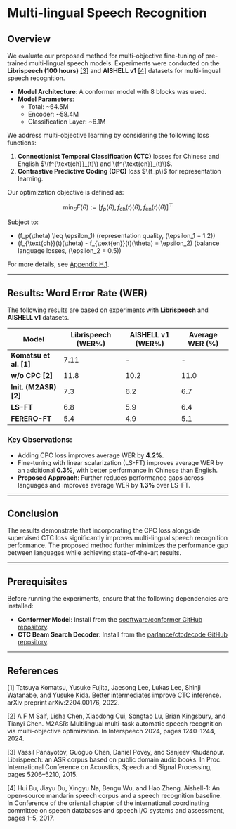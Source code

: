 # Multi-lingual Speech Recognition

## Overview

We evaluate our proposed method for multi-objective fine-tuning of pre-trained multi-lingual speech models. Experiments were conducted on the **Librispeech (100 hours)** [[3]](#3) and **AISHELL v1** [[4]](#4) datasets for multi-lingual speech recognition.

- **Model Architecture**: A conformer model with 8 blocks was used.  
- **Model Parameters**:  
  - Total: ~64.5M  
  - Encoder: ~58.4M  
  - Classification Layer: ~6.1M  

We address multi-objective learning by considering the following loss functions:  
1. **Connectionist Temporal Classification (CTC)** losses for Chinese and English $\(f^{\text{ch}}_(t)\) and \(f^{\text{en}}_(t)\)$.  
2. **Contrastive Predictive Coding (CPC)** loss $\(f_p\)$ for representation learning.  

Our optimization objective is defined as:

$$
\min_{\theta} F(\theta) := [f_p(\theta), f_{\text{ch}}(t)(\theta), f_{\text{en}}(t)(\theta)]^\top 
$$

Subject to:  
- \(f_p(\theta) \leq \epsilon_1\) (representation quality, \(\epsilon_1 = 1.2\))  
- \(f_{\text{ch}}(t)(\theta) - f_{\text{en}}(t)(\theta) = \epsilon_2\) (balance language losses, \(\epsilon_2 = 0.5\))  

For more details, see [Appendix H.1](#appendix).

---

## Results: Word Error Rate (WER)

The following results are based on experiments with **Librispeech** and **AISHELL v1** datasets.

| Model                  | Librispeech (WER%) | AISHELL v1 (WER%) | Average WER (%) |
|------------------------|--------------------|--------------------|-----------------|
| **Komatsu et al. [1]** | 7.11              | -                  | -               |
| **w/o CPC [2]**       | 11.8              | 10.2               | 11.0            |
| **Init. (M2ASR) [2]** | 7.3               | 6.2                | 6.7             |
| **LS-FT**              | 6.8               | 5.9                | 6.4             |
| **FERERO-FT**          | 5.4               | 4.9                | 5.1             |

### Key Observations:
- Adding CPC loss improves average WER by **4.2%**.
- Fine-tuning with linear scalarization (LS-FT) improves average WER by an additional **0.3%**, with better performance in Chinese than English.  
- **Proposed Approach**: Further reduces performance gaps across languages and improves average WER by **1.3%** over LS-FT.

---

## Conclusion

The results demonstrate that incorporating the CPC loss alongside supervised CTC loss significantly improves multi-lingual speech recognition performance. The proposed method further minimizes the performance gap between languages while achieving state-of-the-art results.

---
## Prerequisites

Before running the experiments, ensure that the following dependencies are installed:

- **Conformer Model**: Install from the [sooftware/conformer GitHub repository](https://github.com/sooftware/conformer).  
- **CTC Beam Search Decoder**: Install from the [parlance/ctcdecode GitHub repository](https://github.com/parlance/ctcdecode).
 
--------
## References

[1] Tatsuya Komatsu, Yusuke Fujita, Jaesong Lee, Lukas Lee, Shinji Watanabe, and Yusuke Kida. Better intermediates improve CTC inference. arXiv preprint arXiv:2204.00176, 2022.

[2] A F M Saif, Lisha Chen, Xiaodong Cui, Songtao Lu, Brian Kingsbury, and Tianyi Chen. M2ASR: Multilingual multi-task automatic speech recognition via multi-objective optimization. In Interspeech 2024, pages 1240–1244, 2024.

[3] Vassil Panayotov, Guoguo Chen, Daniel Povey, and Sanjeev Khudanpur. Librispeech: an ASR corpus based on public domain audio books. In Proc. International Conference on Acoustics, Speech and Signal Processing, pages 5206–5210, 2015.

[4] Hui Bu, Jiayu Du, Xingyu Na, Bengu Wu, and Hao Zheng. Aishell-1: An open-source mandarin speech corpus and a speech recognition baseline. In Conference of the oriental chapter of the international coordinating committee on speech databases and speech I/O systems and assessment, pages 1–5, 2017.



